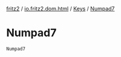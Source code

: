 [fritz2](../../index.md) / [io.fritz2.dom.html](../index.md) / [Keys](index.md) / [Numpad7](./-numpad7.md)

# Numpad7

`Numpad7`